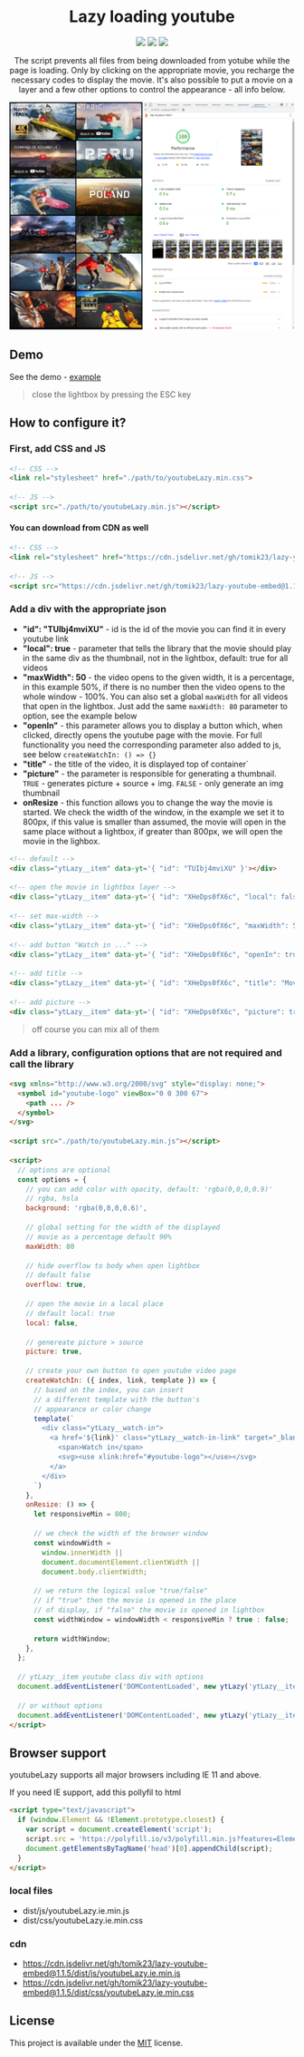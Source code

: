  <h1 align="center">
  Lazy loading youtube
 </h1>

<p align="center">
  <img src="https://img.shields.io/github/package-json/v/tomik23/lazy-youtube">
  <img src="https://img.shields.io/github/size/tomik23/lazy-youtube/dist/js/youtubeLazy.min.js">
  <a href="LICENSE">
    <img src="https://img.shields.io/badge/License-MIT-green.svg">
  </a>
</p>

<p align="center">
  The script prevents all files from being downloaded from yotube while the page is loading. Only by clicking on the appropriate movie, you recharge the necessary codes to display the movie. It's also possible to put a movie on a layer and a few other options to control the appearance - all info below.
</p>

<p align="center">
  <img src="static/01.png">
</p>

## Demo

See the demo - [example](https://tomik23.github.io/lazy-youtube-embed/)

> close the lightbox by pressing the ESC key

## How to configure it?

### First, add CSS and JS

```HTML
<!-- CSS -->
<link rel="stylesheet" href="./path/to/youtubeLazy.min.css">

<!-- JS -->
<script src="./path/to/youtubeLazy.min.js"></script>
```

#### You can download from CDN as well
```html
<!-- CSS -->
<link rel="stylesheet" href="https://cdn.jsdelivr.net/gh/tomik23/lazy-youtube-embed@1.1.5/dist/css/youtubeLazy.min.css"/>

<!-- JS -->
<script src="https://cdn.jsdelivr.net/gh/tomik23/lazy-youtube-embed@1.1.5/dist/js/youtubeLazy.min.js"></script>
```


### Add a div with the appropriate json

- **"id": "TUIbj4mviXU"** - id is the id of the movie you can find it in every youtube link
- **"local": true** - parameter that tells the library that the movie should play in the same div as the thumbnail, not in the lightbox, default: true for all videos
- **"maxWidth": 50** - the video opens to the given width, it is a percentage, in this example 50%, if there is no number then the video opens to the whole window - 100%. You can also set a global `maxWidth` for all videos that open in the lightbox. Just add the same `maxWidth: 80` parameter to option, see the example below
- **"openIn"** - this parameter allows you to display a button which, when clicked, directly opens the youtube page with the movie. For full functionality you need the corresponding parameter also added to js, see below `createWatchIn: () => {}`
- **"title"** - the title of the video, it is displayed top of container`
- **"picture"** - the parameter is responsible for generating a thumbnail. `TRUE` - generates picture + source + img. `FALSE` - only generate an img thumbnail
- **onResize** - this function allows you to change the way the movie is started. We check the width of the window, in the example we set it to 800px, if this value is smaller than assumed, the movie will open in the same place without a lightbox, if greater than 800px, we will open the movie in the lighbox.


```html
<!-- default -->
<div class="ytLazy__item" data-yt='{ "id": "TUIbj4mviXU" }'></div>

<!-- open the movie in lightbox layer -->
<div class="ytLazy__item" data-yt='{ "id": "XHeDps0fX6c", "local": false }'></div>

<!-- set max-width -->
<div class="ytLazy__item" data-yt='{ "id": "XHeDps0fX6c", "maxWidth": 50 }'></div>

<!-- add button "Watch in ..." -->
<div class="ytLazy__item" data-yt='{ "id": "XHeDps0fX6c", "openIn": true }'></div>

<!-- add title -->
<div class="ytLazy__item" data-yt='{ "id": "XHeDps0fX6c", "title": "Movie title ;)" }'></div>

<!-- add picture -->
<div class="ytLazy__item" data-yt='{ "id": "XHeDps0fX6c", "picture": true }'></div>
```
> off course you can mix all of them

### Add a library, configuration options that are not required and call the library

```html
<svg xmlns="http://www.w3.org/2000/svg" style="display: none;">
  <symbol id="youtube-logo" viewBox="0 0 300 67">
    <path ... />
  </symbol>
</svg>

<script src="./path/to/youtubeLazy.min.js"></script>

<script>
  // options are optional
  const options = {
    // you can add color with opacity, default: 'rgba(0,0,0,0.9)'
    // rgba, hsla
    background: 'rgba(0,0,0,0.6)',

    // global setting for the width of the displayed
    // movie as a percentage default 90%
    maxWidth: 80

    // hide overflow to body when open lightbox
    // default false
    overflow: true,
    
    // open the movie in a local place
    // default local: true
    local: false,

    // genereate picture > source
    picture: true,

    // create your own button to open youtube video page
    createWatchIn: ({ index, link, template }) => {
      // based on the index, you can insert 
      // a different template with the button's
      // appearance or color change
      template(`
        <div class="ytLazy__watch-in">
          <a href='${link}' class="ytLazy__watch-in-link" target="_blank">
            <span>Watch in</span>
            <svg><use xlink:href="#youtube-logo"></use></svg>
          </a>
        </div>
      `)
    },
    onResize: () => {
      let responsiveMin = 800;

      // we check the width of the browser window
      const windowWidth =
        window.innerWidth ||
        document.documentElement.clientWidth ||
        document.body.clientWidth;

      // we return the logical value "true/false"
      // if "true" then the movie is opened in the place 
      // of display, if "false" the movie is opened in lightbox
      const widthWindow = windowWidth < responsiveMin ? true : false;

      return widthWindow;
    },
  };

  // ytLazy__item youtube class div with options
  document.addEventListener('DOMContentLoaded', new ytLazy('ytLazy__item', options));

  // or without options
  document.addEventListener('DOMContentLoaded', new ytLazy('ytLazy__item'));
</script>
```

## Browser support

youtubeLazy supports all major browsers including IE 11 and above.

If you need IE support, add this pollyfil to html

```html
<script type="text/javascript">
  if (window.Element && !Element.prototype.closest) {
    var script = document.createElement('script');
    script.src = 'https://polyfill.io/v3/polyfill.min.js?features=Element.prototype.closest';
    document.getElementsByTagName('head')[0].appendChild(script);
  }
</script>
```

### local files

- dist/js/youtubeLazy.ie.min.js
- dist/css/youtubeLazy.ie.min.css

### cdn

- https://cdn.jsdelivr.net/gh/tomik23/lazy-youtube-embed@1.1.5/dist/js/youtubeLazy.ie.min.js
- https://cdn.jsdelivr.net/gh/tomik23/lazy-youtube-embed@1.1.5/dist/css/youtubeLazy.ie.min.css

## License

This project is available under the [MIT](https://opensource.org/licenses/mit-license.php) license.
